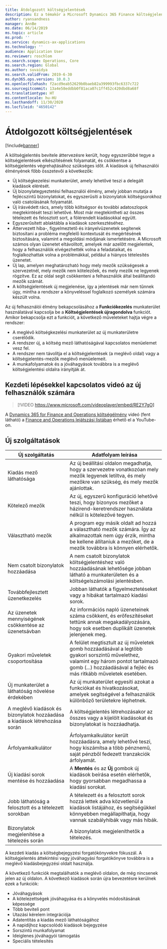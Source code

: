 ```yaml
---
title: Átdolgozott költségjelentések
description: Ez a témakör a Microsoft Dynamics 365 Finance költségjelentés-bejegyzés újratervezett és újragondolt felhasználói élményére vonatkozó információkat tartalmaz. Az új élmény egyszerűsíti a költségjelentések készítésénekfolyamatát, és csökkenti az ehhez szükséges időt.
author: ryansandness
manager: AnnBe
ms.date: 06/14/2019
ms.topic: article
ms.prod: ''
ms.service: dynamics-ax-applications
ms.technology: ''
audience: Application User
ms.reviewer: roschlom
ms.search.scope: Operations, Core
ms.search.region: Global
ms.author: suvaidya
ms.search.validFrom: 2019-6-30
ms.dyn365.ops.version: 10.0.3
ms.openlocfilehash: f2acd9eab52629b0baeb82a399993fbc6337c722
ms.sourcegitcommit: 13a4e58eddbb0f81aca07c1ff452c420dbd8a68f
ms.translationtype: HT
ms.contentlocale: hu-HU
ms.lasthandoff: 11/30/2020
ms.locfileid: "4650142"
---
```

# <a name="redesigned-expense-reports"></a>Átdolgozott költségjelentések
[!include[banner](../includes/banner.md)]

A költségjelentés bevitele áttervezésre került, hogy egyszerűbbé tegye a költségjelentések elkészítésének folyamatát, és csökkentse a költségjelentés végrehajtásához szükséges időt. A kiadások új felhasználói élményének főbb összetevői a következők:

- Új költségkezelési munkaterület, amely lehetővé teszi a delegált kiadások elérését.
- Új bizonylategyeztetési felhasználói élmény, amely jobban mutatja a fejlécszintű bizonylatokat, és egyszerűsíti a bizonylatok költségsorokhoz való csatolásának folyamatát.
- Új írásvédett rács, amely több költségsor és további adatoszlopok megtekintését teszi lehetővé. Most már megtekintheti az összes tételezett és felosztott sort, a fölérendelt kiadásokkal együtt.
- Egyszerűsített ablaktábla a kiadások szerkesztéséhez.
- Áttervezett hiba-, figyelmeztető és irányelvüzenetek segítenek biztosítani a probléma megfelelő kontextusát és megértésének biztosítására, valamint a megoldási módjának ismertetésére. A Microsoft számos olyan üzenetet eltávolított, amelyek már azelőtt megjelentek, hogy a felhasználók elvégezhették volna a feladataikat, és foglalkozhattak volna a problémákkal, például a hiányos tételesítés üzenetet.
- Új lap, amelyen meghatározható hogy mely mezők szükségesek a szervezetnél, mely mezők nem kötelezőek, és mely mezők ne legyenek rögzítve. Ez az oldal segít csökkenteni a felhasználók által beállítandó mezők számát.
- A költségjelentések új megjelenése, így a jelentések már nem tűnnek úgy, mintha a rendszer a könyveléssel foglalkozó személyek számára készült volna.

Az új felhasználói élmény bekapcsolásához a **Funkciókezelés** munkaterület használatával kapcsolja be a **Költségjelentések újragondolva** funkciót. Amikor bekapcsolja ezt a funkciót, a következő műveleteket hajtja végre a rendszer:

- A meglévő költségkezelési munkaterület az új munkaterületre cserélődik.
- A rendszer új, a költség mező láthatóságával kapcsolatos menüelemet vesz fel.
- A rendszer nem távolítja el a költségjelentések (a meglévő oldal) vagy a költségjelentés-mezők meglévő menüelemeit.
- A munkafolyamatok és a jóváhagyások továbbra is a meglévő költségjelentési oldalra irányítják át.

## <a name="getting-started-video-for-new-users"></a>Kezdeti lépésekkel kapcsolatos videó az új felhasználók számára

> [!VIDEO https://www.microsoft.com/videoplayer/embed/RE2Y7gO]

A [Dynamics 365 for Finance and Operations költségélmény](https://youtu.be/Ocy-MsTvEE0) videó (fent látható) a [Finance and Operations lejátszási listában](https://www.youtube.com/playlist?list=PLcakwueIHoT_SYfIaPGoOhloFoCXiUSyW) érhető el a YouTube-on.

## <a name="new-features"></a>Új szolgáltatások

| Új szolgáltatás | Adatfolyam leírása |
|---|----|
| Kiadás mező láthatósága | Az új beállítási oldalon megadhatja, hogy a szervezetre vonatkozóan mely mezők legyenek letiltva, és mely mezőkre van szükség, és mely mezők ajánlottak. |
| Kötelező mezők | Az új, egyszerű konfiguráció lehetővé teszi, hogy bizonyos mezőket a házirend-keretrendszer használata nélkül is kötelezővé tegyen. |
| Választható mezők | A program egy másik oldalt ad hozzá a választható mezők számára. Így az alkalmazottak nem úgy érzik, mintha be kellene állítaniuk a mezőket, de a mezők továbbra is könnyen elérhetők. |
| Nem csatolt bizonylatok hozzáadása | A nem csatolt bizonylatok költségjelentéshez való hozzáadásának lehetősége jobban látható a munkaterületen és a költségelszámolási jelentésben. |
| Továbbfejlesztett üzenetkezelés | Jobban láthatók a figyelmeztetéseket vagy a hibákat tartalmazó kiadási sorok. |
| Az üzenetek mennyiségének csökkentése az üzenetsávban| Az információs napló üzeneteinek száma csökkent, és erőfeszítéseket tettünk annak megakadályozására, hogy sok esetben duplikált üzenetek jelenjenek meg. |
| Gyakori műveletek csoportosítása | A felület megtisztult az új műveletek gomb hozzáadásával a legtöbb gyakori sorszintű művelethez, valamint egy három pontot tartalmazó gomb (...) hozzáadásával a fejléc és más ritkább műveletek esetében. |
| Új munkaterület a láthatóság növelése érdekében | Az új munkaterület egyesíti azokat a funkciókat és hivatkozásokat, amelyek segítségével a felhasználók különböző területekre léphetnek. |
| A meglévő kiadások és bizonylatok hozzáadása a kiadások létrehozása során | A költségjelentés létrehozásakor az összes vagy a kijelölt kiadásokat és bizonylatokat is hozzáadhatja. |
| Árfolyamkalkulátor | Árfolyamkalkulátor került hozzáadásra, amely lehetővé teszi, hogy kiszámítsa a több pénznemű, saját pénzből fedezett tranzakciók árfolyamát. |
| Új kiadási sorok mentése és hozzáadása | A **Mentés** és az **Új** gombok új kiadások beírása esetén elérhetők, hogy gyorsabban megadhassa a kiadási sorokat. |
| Jobb láthatóság a felosztott és a tételezett sorokban | A tételezett és a felosztott sorok hozzá lettek adva közvetlenül a kiadások listájához, és segítségükkel könnyebben megállapíthatja, hogy vannak szabályhibák vagy más hibák. |
| Bizonylatok megjelenítése a tételezés során | A bizonylatok megjeleníthetők a tételezés. |

A kezdeti kiadás a költségbejegyzési forgatókönyvekre fókuszál. A költségjelentés áttekintési vagy jóváhagyási forgatókönyve továbbra is a meglévő kiadásbejegyzési oldalt használja.

A következő funkciók megtalálhatók a meglévő oldalon, de még nincsenek jelen az új oldalon. A következő kiadások során újra bevezetésre kerülnek ezek a funkciók:

- Jóváhagyások
- A kötelezettségek jóváhagyása és a könyvelés módosításának képessége
- Több beviteli pont
- Utazási kérelem integrációja
- Adatentitás a kiadás mező láthatóságához
- A napidíjhoz kapcsolódó kiadások bejegyzése
- Sorszintű munkafolyamat
- Ideiglenes jóváhagyói támogatás
- Speciális tételesítés
